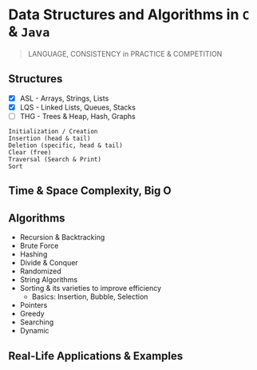 # Data Structures and Algorithms in `C` & `Java`

> LANGUAGE, CONSISTENCY in PRACTICE & COMPETITION

## Structures

- [x] ASL - Arrays, Strings, Lists
- [x] LQS - Linked Lists, Queues, Stacks
- [ ] THG - Trees & Heap, Hash, Graphs

```
Initialization / Creation
Insertion (head & tail)
Deletion (specific, head & tail)
Clear (free)
Traversal (Search & Print)
Sort
```

## Time & Space Complexity, Big O

## Algorithms

- Recursion & Backtracking
- Brute Force
- Hashing
- Divide & Conquer
- Randomized
- String Algorithms
- Sorting & its varieties to improve efficiency
  - Basics: Insertion, Bubble, Selection
- Pointers
- Greedy
- Searching
- Dynamic

## Real-Life Applications & Examples
